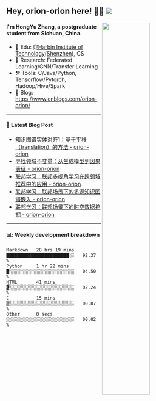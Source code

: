 <!--
 * @Descripttion: 
 * @Version: 1.0
 * @Author: ZhangHongYu
 * @Date: 2022-03-13 11:15:04
 * @LastEditors: ZhangHongYu
 * @LastEditTime: 2022-07-03 14:37:10
-->
## Hey, orion-orion here! 👋🏻  ![](https://komarev.com/ghpvc/?username=orion-orion)


<img align="right" src="https://github-readme-stats.vercel.app/api?username=orion-orion&show_icons=true&hide_border=true" width="50%">

#### I'm HongYu Zhang, a postgraduate student from Sichuan, China.
- 🏫 Edu: [@Harbin Institute of Technology(Shenzhen)](https://www.hitsz.edu.cn/index.html), CS
- 🔭 Research: Federated Learning/GNN/Transfer Learning
- ⚒️ Tools: C/Java/Python, Tensorflow/Pytorch, Hadoop/Hive/Spark
- 📗 Blog: https://www.cnblogs.com/orion-orion/ 

___

#### 📕  Latest Blog Post 
<!-- BLOG-POST-LIST:START -->
- [知识图谱实体对齐1：基于平移（translation）的方法 - orion-orion](https://www.cnblogs.com/orion-orion/p/16743610.html)
- [寻找领域不变量：从生成模型到因果表征 - orion-orion](https://www.cnblogs.com/orion-orion/p/16729545.html)
- [联邦学习：联邦多视角学习在跨领域推荐中的应用 - orion-orion](https://www.cnblogs.com/orion-orion/p/16584365.html)
- [联邦学习：联邦场景下的多源知识图谱嵌入 - orion-orion](https://www.cnblogs.com/orion-orion/p/16537292.html)
- [联邦学习：联邦场景下的时空数据挖掘 - orion-orion](https://www.cnblogs.com/orion-orion/p/16500126.html)
<!-- BLOG-POST-LIST:END -->

____

#### 📊: Weekly development breakdown
<!--START_SECTION:waka-->

```text
Markdown   28 hrs 19 mins  ███████████████████████░░   92.37 %
Python     1 hr 22 mins    █░░░░░░░░░░░░░░░░░░░░░░░░   04.50 %
HTML       41 mins         ▓░░░░░░░░░░░░░░░░░░░░░░░░   02.24 %
C          15 mins         ▒░░░░░░░░░░░░░░░░░░░░░░░░   00.87 %
Other      0 secs          ░░░░░░░░░░░░░░░░░░░░░░░░░   00.02 %
```

<!--END_SECTION:waka-->













